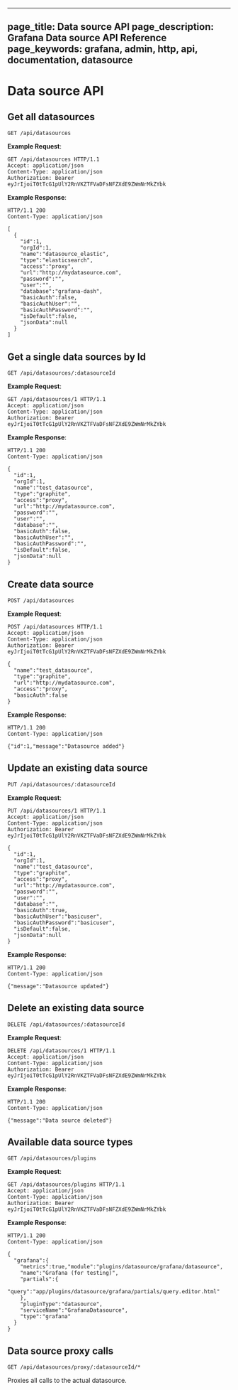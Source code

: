 ----
page_title: Data source API
page_description: Grafana Data source API Reference
page_keywords: grafana, admin, http, api, documentation, datasource
---

# Data source API

## Get all datasources

`GET /api/datasources`

**Example Request**:

    GET /api/datasources HTTP/1.1
    Accept: application/json
    Content-Type: application/json
    Authorization: Bearer eyJrIjoiT0tTcG1pUlY2RnVKZTFVaDFsNFZXdE9ZWmNrMkZYbk

**Example Response**:

    HTTP/1.1 200
    Content-Type: application/json

    [
      {
        "id":1,
        "orgId":1,
        "name":"datasource_elastic",
        "type":"elasticsearch",
        "access":"proxy",
        "url":"http://mydatasource.com",
        "password":"",
        "user":"",
        "database":"grafana-dash",
        "basicAuth":false,
        "basicAuthUser":"",
        "basicAuthPassword":"",
        "isDefault":false,
        "jsonData":null
      }
    ]

## Get a single data sources by Id

`GET /api/datasources/:datasourceId`

**Example Request**:

    GET /api/datasources/1 HTTP/1.1
    Accept: application/json
    Content-Type: application/json
    Authorization: Bearer eyJrIjoiT0tTcG1pUlY2RnVKZTFVaDFsNFZXdE9ZWmNrMkZYbk

**Example Response**:

    HTTP/1.1 200
    Content-Type: application/json

    {
      "id":1,
      "orgId":1,
      "name":"test_datasource",
      "type":"graphite",
      "access":"proxy",
      "url":"http://mydatasource.com",
      "password":"",
      "user":"",
      "database":"",
      "basicAuth":false,
      "basicAuthUser":"",
      "basicAuthPassword":"",
      "isDefault":false,
      "jsonData":null
    }

## Create data source

`POST /api/datasources`

**Example Request**:

    POST /api/datasources HTTP/1.1
    Accept: application/json
    Content-Type: application/json
    Authorization: Bearer eyJrIjoiT0tTcG1pUlY2RnVKZTFVaDFsNFZXdE9ZWmNrMkZYbk

    {
      "name":"test_datasource",
      "type":"graphite",
      "url":"http://mydatasource.com",
      "access":"proxy",
      "basicAuth":false
    }


**Example Response**:

    HTTP/1.1 200
    Content-Type: application/json

    {"id":1,"message":"Datasource added"}

## Update an existing data source

`PUT /api/datasources/:datasourceId`

**Example Request**:

    PUT /api/datasources/1 HTTP/1.1
    Accept: application/json
    Content-Type: application/json
    Authorization: Bearer eyJrIjoiT0tTcG1pUlY2RnVKZTFVaDFsNFZXdE9ZWmNrMkZYbk

    {
      "id":1,
      "orgId":1,
      "name":"test_datasource",
      "type":"graphite",
      "access":"proxy",
      "url":"http://mydatasource.com",
      "password":"",
      "user":"",
      "database":"",
      "basicAuth":true,
      "basicAuthUser":"basicuser",
      "basicAuthPassword":"basicuser",
      "isDefault":false,
      "jsonData":null
    }

**Example Response**:

    HTTP/1.1 200
    Content-Type: application/json

    {"message":"Datasource updated"}

## Delete an existing data source

`DELETE /api/datasources/:datasourceId`

**Example Request**:

    DELETE /api/datasources/1 HTTP/1.1
    Accept: application/json
    Content-Type: application/json
    Authorization: Bearer eyJrIjoiT0tTcG1pUlY2RnVKZTFVaDFsNFZXdE9ZWmNrMkZYbk

**Example Response**:

    HTTP/1.1 200
    Content-Type: application/json

    {"message":"Data source deleted"}

## Available data source types

`GET /api/datasources/plugins`

**Example Request**:

    GET /api/datasources/plugins HTTP/1.1
    Accept: application/json
    Content-Type: application/json
    Authorization: Bearer eyJrIjoiT0tTcG1pUlY2RnVKZTFVaDFsNFZXdE9ZWmNrMkZYbk

**Example Response**:

    HTTP/1.1 200
    Content-Type: application/json

    {
      "grafana":{
        "metrics":true,"module":"plugins/datasource/grafana/datasource",
        "name":"Grafana (for testing)",
        "partials":{
          "query":"app/plugins/datasource/grafana/partials/query.editor.html"
        },
        "pluginType":"datasource",
        "serviceName":"GrafanaDatasource",
        "type":"grafana"
      }
    }

## Data source proxy calls

`GET /api/datasources/proxy/:datasourceId/*`

Proxies all calls to the actual datasource.
